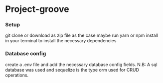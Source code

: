 # Project-groove

### Setup
git clone or download as zip file as the case maybe
run yarn or npm install in your terminal to install the necessary dependencies

### Database config
create a .env file and add the necessary database config fields.
N.B: A sql database was used and sequelize is the type orm used for CRUD operations.
